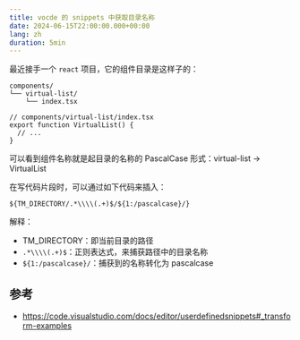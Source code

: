 ```yaml
---
title: vocde 的 snippets 中获取目录名称
date: 2024-06-15T22:00:00.000+00:00
lang: zh
duration: 5min
---
```


最近接手一个 `react` 项目，它的组件目录是这样子的：

```
components/
└── virtual-list/
    └── index.tsx
```

```tsx
// components/virtual-list/index.tsx
export function VirtualList() {
  // ...
}
```

可以看到组件名称就是起目录的名称的 PascalCase 形式：virtual-list -> VirtualList

在写代码片段时，可以通过如下代码来插入：

```
${TM_DIRECTORY/.*\\\\(.+)$/${1:/pascalcase}/}
```
解释：

- TM_DIRECTORY：即当前目录的路径
- `.*\\\\(.+)$`：正则表达式，来捕获路径中的目录名称
- `${1:/pascalcase}/`：捕获到的名称转化为 pascalcase

## 参考

- https://code.visualstudio.com/docs/editor/userdefinedsnippets#_transform-examples